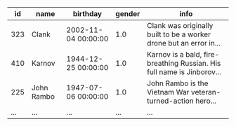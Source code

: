 | id  | name       | birthday            | gender | info                                                                 |
|-----|------------|---------------------|--------|----------------------------------------------------------------------|
| 323 | Clank      | 2002-11-04 00:00:00 | 1.0    | Clank was originally built to be a worker drone but an error in...    |
| 410 | Karnov     | 1944-12-25 00:00:00 | 1.0    | Karnov is a bald, fire-breathing Russian. His full name is Jinborov...|
| 225 | John Rambo | 1947-07-06 00:00:00 | 1.0    | John Rambo is the Vietnam War veteran-turned-action hero...           |
| ... | ...        | ...                 | ...    | ...                                                                  |
